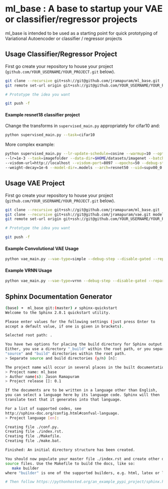# ml_base : A base to startup your VAE or classifier/regressor projects

ml_base is intended to be used as a starting point for quick prototyping of Variational Autoencoder or classifier / regressor projects


## Usage Classifier/Regressor Project

First go create your repository to house your project (`github.com/YOUR_USERNAME/YOUR_PROJECT.git` below).

``` bash
git clone --recursive git+ssh://git@github.com/jramapuram/ml_base.git                # clone the repo
git remote set-url origin git+ssh://git@github.com/YOUR_USERNAME/YOUR_PROJECT.git    # change the endpoint

# Prototype the idea you want

git push -f                                                                          # push to new remote
```

#### Example resnet18 classifier project

Change the transforms in `supervised_main.py` appropriately for cifar10 and:

``` bash
python supervised_main.py --task=cifar10
```

More complex example:

``` bash
python supervised_main.py --lr-update-schedule=cosine --warmup=10 --optimizer=lars_adam \  
--lr=1e-3 --task=imagefolder --data-dir=$HOME/datasets/imagenet --batch-size=64 \  
--visdom-url=http://localhost --visdom-port=8097 --epochs=50 --debug-step --polyak-ema=0 \  
--weight-decay=1e-6 --model-dir=.models --arch=resnet50 --uid=supv00_0
```


## Usage VAE Project

First go create your repository to house your project (`github.com/YOUR_USERNAME/YOUR_PROJECT.git` below).

``` bash
git clone --recursive git+ssh://git@github.com/jramapuram/ml_base.git                # clone the repo
git clone --recursive git+ssh://git@github.com/jramapuram/vae.git models/vae         # clone the VAE repo (consider sub-moduling)
git remote set-url origin git+ssh://git@github.com/YOUR_USERNAME/YOUR_PROJECT.git    # change the endpoint

# Prototype the idea you want

git push -f                                                                          # push to new remote
```


#### Example Convolutional VAE Usage

``` bash
python vae_main.py --vae-type=simple --debug-step --disable-gated --reparam-type=isotropic_gaussian
```


#### Example VRNN Usage

``` bash
python vae_main.py --vae-type=vrnn --debug-step --disable-gated --reparam-type=isotropic_gaussian
```


## Sphinx Documentation Generator

``` bash
(base) ➜  ml_base git:(master) ✗ sphinx-quickstart
Welcome to the Sphinx 2.0.1 quickstart utility.

Please enter values for the following settings (just press Enter to
accept a default value, if one is given in brackets).

Selected root path: .

You have two options for placing the build directory for Sphinx output.
Either, you use a directory "_build" within the root path, or you separate
"source" and "build" directories within the root path.
> Separate source and build directories (y/n) [n]:

The project name will occur in several places in the built documentation.
> Project name: ml_base
> Author name(s): Jason Ramapuram
> Project release []: 0.1

If the documents are to be written in a language other than English,
you can select a language here by its language code. Sphinx will then
translate text that it generates into that language.

For a list of supported codes, see
http://sphinx-doc.org/config.html#confval-language.
> Project language [en]:

Creating file ./conf.py.
Creating file ./index.rst.
Creating file ./Makefile.
Creating file ./make.bat.

Finished: An initial directory structure has been created.

You should now populate your master file ./index.rst and create other documentation
source files. Use the Makefile to build the docs, like so:
   make builder
where "builder" is one of the supported builders, e.g. html, latex or linkcheck.

# Then follow https://pythonhosted.org/an_example_pypi_project/sphinx.html
```
